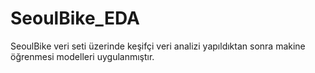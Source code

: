 # SeoulBike_EDA
SeoulBike veri seti üzerinde keşifçi veri analizi yapıldıktan sonra makine öğrenmesi modelleri uygulanmıştır.
